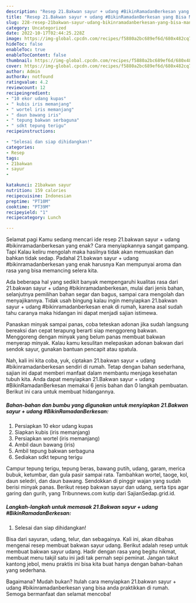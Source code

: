 ```yaml
---
description: "Resep 21.Bakwan sayur + udang #BikinRamadanBerkesan yang Bisa Manjain Lidah, Buat Buka Puasa}"
title: "Resep 21.Bakwan sayur + udang #BikinRamadanBerkesan yang Bisa Manjain Lidah, Buat Buka Puasa}"
slug: 228-resep-21bakwan-sayur-udang-bikinramadanberkesan-yang-bisa-manjain-lidah-buat-buka-puasa
category: Uncategorized
date: 2022-10-17T02:44:25.228Z
image: https://img-global.cpcdn.com/recipes/f5880a2bc689ef6d/680x482cq70/21bakwan-sayur-udang-bikinramadanberkesan-foto-resep-utama.jpg
hideToc: false
enableToc: true
enableTocContent: false
thumbnail: https://img-global.cpcdn.com/recipes/f5880a2bc689ef6d/680x482cq70/21bakwan-sayur-udang-bikinramadanberkesan-foto-resep-utama.jpg
cover: https://img-global.cpcdn.com/recipes/f5880a2bc689ef6d/680x482cq70/21bakwan-sayur-udang-bikinramadanberkesan-foto-resep-utama.jpg
author: Admin
authorAv: notfound
ratingvalue: 4.2
reviewcount: 12
recipeingredient:
- "10 ekor udang kupas"
- " kubis iris memanjang"
- " wortel iris memanjang"
- " daun bawang iris"
- " tepung bakwan serbaguna"
- " sdkt tepung terigu"
recipeinstructions:

- "Selesai dan siap dihidangkan!"
categories:
- Resep
tags:
- 21bakwan
- sayur
- 

katakunci: 21bakwan sayur  
nutrition: 159 calories
recipecuisine: Indonesian
preptime: "PT10M"
cooktime: "PT39M"
recipeyield: "1"
recipecategory: Lunch

---
```



Selamat pagi Kamu sedang mencari ide resep 21.bakwan sayur + udang #bikinramadanberkesan yang enak? Cara menyiapkannya sangat gampang. Tapi Kalau keliru mengolah maka hasilnya tidak akan memuaskan dan bahkan tidak sedap. Padahal 21.bakwan sayur + udang #bikinramadanberkesan yang enak harusnya Kan mempunyai aroma dan rasa yang bisa memancing selera kita.


Ada beberapa hal yang sedikit banyak mempengaruhi kualitas rasa dari 21.bakwan sayur + udang #bikinramadanberkesan, mulai dari jenis bahan, selanjutnya pemilihan bahan segar dan bagus, sampai cara mengolah dan menyajikannya. Tidak usah bingung kalau ingin menyiapkan 21.bakwan sayur + udang #bikinramadanberkesan enak di rumah, karena asal sudah tahu caranya maka hidangan ini dapat menjadi sajian istimewa.

Panaskan minyak sampai panas, coba teteskan adonan jika sudah langsung bereaksi dan cepat terapung berarti siap menggoreng bakwan. Menggoreng dengan minyak yang belum panas membuat bakwan menyerap minyak. Kalau kamu kesulitan melepaskan adonan bakwan dari sendok sayur, gunakan bantuan pencapit atau spatula.


Nah, kali ini kita coba, yuk, ciptakan 21.bakwan sayur + udang #bikinramadanberkesan sendiri di rumah. Tetap dengan bahan sederhana, sajian ini dapat memberi manfaat dalam membantu menjaga kesehatan tubuh kita. Anda dapat menyiapkan 21.Bakwan sayur + udang #BikinRamadanBerkesan memakai 6 jenis bahan dan 0 langkah pembuatan. Berikut ini cara untuk membuat hidangannya.

<!--inarticleads1-->

##### Bahan-bahan dan bumbu yang digunakan untuk menyiapkan 21.Bakwan sayur + udang #BikinRamadanBerkesan:

1. Persiapkan 10 ekor udang kupas
1. Siapkan  kubis (iris memanjang)
1. Persiapkan  wortel (iris memanjang)
1. Ambil  daun bawang (iris)
1. Ambil  tepung bakwan serbaguna
1. Sediakan  sdkt tepung terigu


Campur tepung terigu, tepung beras, bawang putih, udang, garam, merica bubuk, ketumbar, dan gula pasir sampai rata. Tambahkan wortel, taoge, kol, daun seledri, dan daun bawang. Sendokkan di pinggir wajan yang sudah berisi minyak panas. Berikut resep bakwan sayur dan udang, serta tips agar garing dan gurih, yang Tribunnews.com kutip dari SajianSedap.grid.id. 

<!--inarticleads2-->

##### Langkah-langkah untuk memasak 21.Bakwan sayur + udang #BikinRamadanBerkesan:


1. Selesai dan siap dihidangkan!

Bisa dari sayuran, udang, telur, dan sebagainya. Kali ini, akan dibahas mengenai resep membuat bakwan sayur udang. Berikut adalah resep untuk membuat bakwan sayur udang. Hadir dengan rasa yang begitu nikmat, membuat menu takjil satu ini jadi tak pernah sepi peminat. Jangan takut kantong jebol, menu praktis ini bisa kita buat hanya dengan bahan-bahan yang sederhana. 

Bagaimana? Mudah bukan? Itulah cara menyiapkan 21.bakwan sayur + udang #bikinramadanberkesan yang bisa anda praktikkan di rumah. Semoga bermanfaat dan selamat mencoba!
